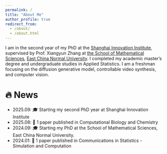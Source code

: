 ```yaml
---
permalink: /
title: "About Me"
author_profile: true
redirect_from: 
  - /about/
  - /about.html
---
```


I am in the second year of my PhD at the [Shanghai Innovation Institute](https://www.sii.edu.cn/), supervised by Prof. Xiangyun Zhang at [the School of Mathematical Sciences](https://math.ecnu.edu.cn/), [East China Normal University](https://www.ecnu.edu.cn/). I completed my academic master’s degree and undergraduate studies in Applied Statistics. I am a freshman focusing on the diffusion generative model, controllable video synthesis, and computer vision.

🔥 News 
======
- 2025.09: 🎓 Starting my second PhD year at Shanghai Innovation Institute
- 2025.08: 📝 1 paper published in Computational Biology and Chemistry 
- 2024.09: 🎓 Starting my PhD at the School of Mathematical Sciences, East China Normal University.
- 2024.01: 📝 1 paper published in Communications in Statistics - Simulation and Computation



